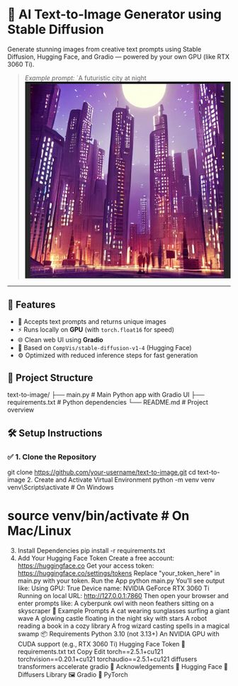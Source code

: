 # 🎨 AI Text-to-Image Generator using Stable Diffusion

Generate stunning images from creative text prompts using Stable Diffusion, Hugging Face, and Gradio — powered by your own GPU (like RTX 3060 Ti).


> *Example prompt:* `A futuristic city at night 
![alt text](image.png)
---

## 🚀 Features

- 💬 Accepts text prompts and returns unique images
- ⚡ Runs locally on **GPU** (with `torch.float16` for speed)
- 🌐 Clean web UI using **Gradio**
- 🧠 Based on `CompVis/stable-diffusion-v1-4` (Hugging Face)
- ⚙️ Optimized with reduced inference steps for fast generation

## 📁 Project Structure
text-to-image/
├── main.py # Main Python app with Gradio UI
├── requirements.txt # Python dependencies
└── README.md # Project overview 
## 🛠️ Setup Instructions
### ✅ 1. Clone the Repository
git clone https://github.com/your-username/text-to-image.git
cd text-to-image
2. Create and Activate Virtual Environment
python -m venv venv
venv\Scripts\activate       # On Windows
# source venv/bin/activate  # On Mac/Linux
3. Install Dependencies
pip install -r requirements.txt
4. Add Your Hugging Face Token
Create a free account: https://huggingface.co
Get your access token: https://huggingface.co/settings/tokens
Replace "your_token_here" in main.py with your token.
Run the App
python main.py
You’ll see output like:
Using GPU: True
Device name: NVIDIA GeForce RTX 3060 Ti
Running on local URL: http://127.0.0.1:7860
Then open your browser and enter prompts like:
A cyberpunk owl with neon feathers sitting on a skyscraper
🧪 Example Prompts
A cat wearing sunglasses surfing a giant wave
A glowing castle floating in the night sky with stars
A robot reading a book in a cozy library
A frog wizard casting spells in a magical swamp
📦 Requirements
Python 3.10 (not 3.13+)
An NVIDIA GPU with CUDA support (e.g., RTX 3060 Ti)
Hugging Face Token
📜 requirements.txt
txt
Copy
Edit
torch==2.5.1+cu121
torchvision==0.20.1+cu121
torchaudio==2.5.1+cu121
diffusers
transformers
accelerate
gradio
🙏 Acknowledgements
🤗 Hugging Face
🧠 Diffusers Library
🖼️ Gradio
🧰 PyTorch